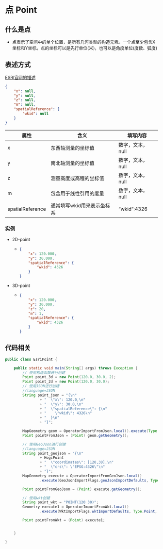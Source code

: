 # 点 Point

## 什么是点
- 点表示了空间中的单个位置，是所有几何类型的构造元素。一个点至少包含X坐标和Y坐标。点的坐标可以是先行单位(米)，也可以是角度单位(度数、弧度)

## 表述方式
[ESRI官网的描述](https://developers.arcgis.com/documentation/core-concepts/features-and-geometries/)
```json
{
	"x": null,
	"y": null,
	"z": null,
	"m": null,
	"spatialReference": {
		"wkid": null
	}
}
```

| 属性             | 含义                       | 填写内容         |
| ---------------- | -------------------------- | ---------------- |
| x                | 东西轴测量的坐标值         | 数字，文本，null |
| y                | 南北轴测量的坐标值         | 数字，文本，null |
| z                | 测量高度或高程的坐标值     | 数字，文本，null |
| m                | 包含用于线性引用的度量     | 数字，文本，null |
| spatialReference | 通常填写wkid用来表示坐标系 | “wkid”:4326      |

### 实例

- 2D-point

  - ```json
    {
    	"x": 120.000,
    	"y": 30.000,
    	"spatialReference": {
    		"wkid": 4326
    	}
    }
    ```

- 3D-point

  - ```json
    {
    	"x": 120.000,
    	"y": 30.000,
    	"z": 20,
    	"m": 1,
    	"spatialReference": {
    		"wkid": 4326
    	}
    }
    ```

## 代码相关

```java
public class EsriPoint {

    public static void main(String[] args) throws Exception {
        // 使用构造函数进行创建
        Point point_3d = new Point(120.0, 30.0, 2);
        Point point_2d = new Point(120.0, 30.0);
        // 使用JSON进行创建
        //language=JSON
        String point_json = "{\n"
                + "  \"x\": 120.0,\n"
                + "  \"y\": 30.0,\n"
                + "  \"spatialReference\": {\n"
                + "    \"wkid\": 4326\n"
                + "  }\n"
                + "}";

        MapGeometry geom = OperatorImportFromJson.local().execute(Type.Point, point_json);
        Point pointFromJson = (Point) geom.getGeometry();

        // 使用GeoJson进行创建
        //language=JSON
        String point_geojson = "{\n"
                + HogcPoint
                + "  \"coordinates\": [120,30],\n"
                + "  \"crs\": \"EPSG:4326\"\n"
                + "}";
        MapGeometry execute = OperatorImportFromGeoJson.local()
                .execute(GeoJsonImportFlags.geoJsonImportDefaults, Type.Point, point_geojson, null);

        Point pointFromGeoJson = (Point) execute.getGeometry();

        // 使用wkt创建
        String point_wkt = "POINT(120 30)";
        Geometry execute1 = OperatorImportFromWkt.local()
                .execute(WktImportFlags.wktImportDefaults, Type.Point, point_wkt, null);

        Point pointFromWkt = (Point) execute1;


    }

}
```


